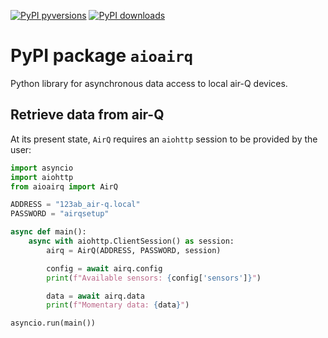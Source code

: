[![PyPI pyversions](https://img.shields.io/pypi/pyversions/aioairq.svg)](https://pypi.org/project/aioairq/0.1.1/)
[![PyPI downloads](https://pepy.tech/badge/aioairq)](https://pypi.org/project/aioairq/0.1.1/)
# PyPI package `aioairq`

Python library for asynchronous data access to local air-Q devices.

## Retrieve data from air-Q

At its present state, `AirQ` requires an `aiohttp` session to be provided by the user:

```python
import asyncio
import aiohttp
from aioairq import AirQ

ADDRESS = "123ab_air-q.local"
PASSWORD = "airqsetup"

async def main():
    async with aiohttp.ClientSession() as session:
        airq = AirQ(ADDRESS, PASSWORD, session)

        config = await airq.config
        print(f"Available sensors: {config['sensors']}")

        data = await airq.data
        print(f"Momentary data: {data}")

asyncio.run(main())
```
